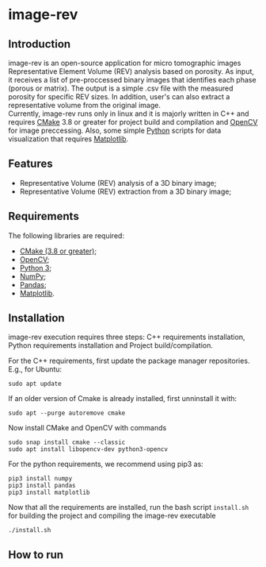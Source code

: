 # image-rev

## Introduction
image-rev is an open-source application for micro tomographic images Representative Element Volume (REV) analysis based on porosity. As input, it receives a list of pre-proccessed binary images that identifies each phase (porous or matrix). The output is a simple .csv file with the measured porosity for specific REV sizes. In addition, user's can also extract a representative volume from the original image.   
Currently, image-rev runs only in linux and it is majorly written in C++ and requires [CMake](https://cmake.org/) 3.8 or greater for project build and compilation and [OpenCV](https://opencv.org/) for image preccessing. Also, some simple [Python](https://www.python.org/) scripts for data visualization that requires [Matplotlib](link).   

## Features
+ Representative Volume (REV) analysis of a 3D binary image;
+ Representative Volume (REV) extraction from a 3D binary image;

## Requirements

The following libraries are required:
+ [CMake (3.8 or greater)](https://cmake.org/);
+ [OpenCV](https://opencv.org/);
+ [Python 3](https://www.python.org/);
+ [NumPy](https://numpy.org/);
+ [Pandas](https://pandas.pydata.org/);
+ [Matplotlib](https://matplotlib.org/).

## Installation
image-rev execution requires three steps: C++ requirements installation, Python requirements installation and Project build/compilation.

For the C++ requirements, first update the package manager repositories. E.g., for Ubuntu:
```
sudo apt update
``` 

If an older version of Cmake is already installed, first unninstall it with:
```
sudo apt --purge autoremove cmake
```

Now install CMake and OpenCV with commands
```
sudo snap install cmake --classic
sudo apt install libopencv-dev python3-opencv
```

For the python requirements, we recommend using pip3 as:
```
pip3 install numpy
pip3 install pandas
pip3 install matplotlib
```

Now that all the requirements are installed, run the bash script ``install.sh`` for building the project and compiling the image-rev executable
```
./install.sh
```

## How to run